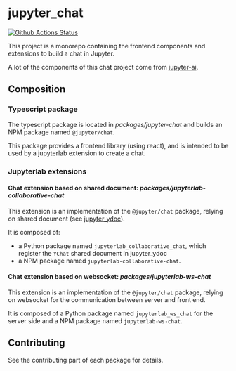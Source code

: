 # jupyter_chat

[![Github Actions Status](https://github.com/jupyterlab/jupyter-chat/workflows/Build/badge.svg)](https://github.com/jupyterlab/jupyter-chat/actions/workflows/build.yml)

This project is a monorepo containing the frontend components and extensions to build
a chat in Jupyter.

A lot of the components of this chat project come from
[jupyter-ai](https://github.com/jupyterlab/jupyter-ai).

## Composition

### Typescript package

The typescript package is located in *packages/jupyter-chat* and builds an NPM
package named `@jupyter/chat`.

This package provides a frontend library (using react), and is intended to be
used by a jupyterlab extension to create a chat.

### Jupyterlab extensions

#### Chat extension based on shared document: *packages/jupyterlab-collaborative-chat*

This extension is an implementation of the `@jupyter/chat` package, relying on
shared document (see [jupyter_ydoc](https://github.com/jupyter-server/jupyter_ydoc)).

It is composed of:

- a Python package named `jupyterlab_collaborative_chat`, which register
  the `YChat` shared document in jupyter_ydoc
- a NPM package named `jupyterlab-collaborative-chat`.

#### Chat extension based on websocket: *packages/jupyterlab-ws-chat*

This extension is an implementation of the `@jupyter/chat` package, relying on
websocket for the communication between server and front end.

It is composed of a Python package named `jupyterlab_ws_chat`
for the server side and a NPM package named `jupyterlab-ws-chat`.

## Contributing

See the contributing part of each package for details.
